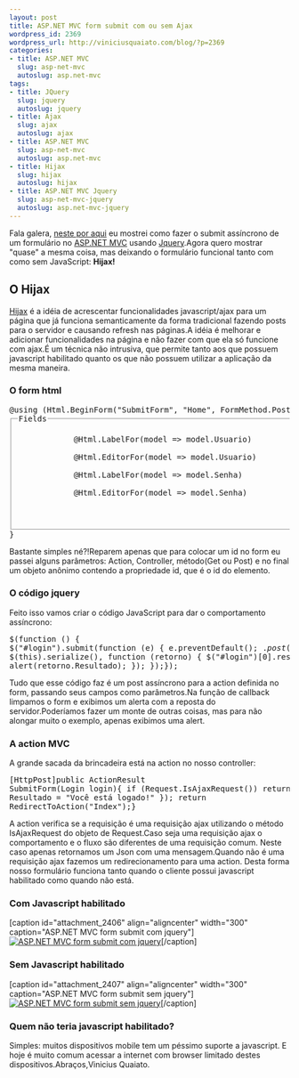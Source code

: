 ```yaml
--- 
layout: post
title: ASP.NET MVC form submit com ou sem Ajax
wordpress_id: 2369
wordpress_url: http://viniciusquaiato.com/blog/?p=2369
categories: 
- title: ASP.NET MVC
  slug: asp-net-mvc
  autoslug: asp.net-mvc
tags: 
- title: JQuery
  slug: jquery
  autoslug: jquery
- title: Ajax
  slug: ajax
  autoslug: ajax
- title: ASP.NET MVC
  slug: asp-net-mvc
  autoslug: asp.net-mvc
- title: Hijax
  slug: hijax
  autoslug: hijax
- title: ASP.NET MVC Jquery
  slug: asp-net-mvc-jquery
  autoslug: asp.net-mvc-jquery
---
```

Fala galera, [neste por aqui](http://viniciusquaiato.com/blog/asp-net-mvc-jquery-submit-form-assincrono/) eu mostrei como fazer o submit assíncrono de um formulário no [ASP.NET MVC](http://asp.net/mvc) usando [Jquery](http://jquery.com).Agora quero mostrar "quase" a mesma coisa, mas deixando o formulário funcional tanto com como sem JavaScript: **Hijax!**

## O Hijax
[Hijax](http://domscripting.com/presentations/xtech2006/) é a idéia de acrescentar funcionalidades javascript/ajax para um página que já funciona semanticamente da forma tradicional fazendo posts para o servidor e causando refresh nas páginas.A idéia é melhorar e adicionar funcionalidades na página e não fazer com que ela só funcione com ajax.É um técnica não intrusiva, que permite tanto aos que possuem javascript habilitado quanto os que não possuem utilizar a aplicação da mesma maneira.

### O form html
<pre lang="csharp">@using (Html.BeginForm("SubmitForm", "Home", FormMethod.Post, new { id = "login" })){    @Html.ValidationSummary(true)    <fieldset>        <legend>Fields</legend>        <div class="editor-label">            @Html.LabelFor(model => model.Usuario)        </div>        <div class="editor-field">            @Html.EditorFor(model => model.Usuario)        </div>        <div class="editor-label">            @Html.LabelFor(model => model.Senha)        </div>        <div class="editor-field">            @Html.EditorFor(model => model.Senha)        </div>        
                    
    </fieldset>}</pre>Bastante simples né?!Reparem apenas que para colocar um id no form eu passei alguns parâmetros: Action, Controller, método(Get ou Post) e no final um objeto anônimo contendo a propriedade id, que é o id do elemento.

### O código jquery
Feito isso vamos criar o código JavaScript para dar o comportamento assíncrono:<pre lang="javascript">$(function () {    $("#login").submit(function (e) {        e.preventDefault();        $.post($(this).attr("action"), $(this).serialize(), function (retorno) {            $("#login")[0].reset();            alert(retorno.Resultado);        });    });});</pre>Tudo que esse código faz é um post assíncrono para a action definida no form, passando seus campos como parâmetros.Na função de callback limpamos o form e exibimos um alerta com a reposta do servidor.Poderíamos fazer um monte de outras coisas, mas para não alongar muito o exemplo, apenas exibimos uma alert.

### A action MVC
A grande sacada da brincadeira está na action no nosso controller:<pre lang="csharp">[HttpPost]public ActionResult SubmitForm(Login login){    if (Request.IsAjaxRequest())        return Json(new { Resultado = "Você está logado!" });    return RedirectToAction("Index");}</pre>A action verifica se a requisição é uma requisição ajax utilizando o método IsAjaxRequest do objeto de Request.Caso seja uma requisição ajax o comportamento e o fluxo são diferentes de uma requisição comum. Neste caso apenas retornamos um Json com uma mensagem.Quando não é uma requisição ajax fazemos um redirecionamento para uma action. Desta forma nosso formulário funciona tanto quando o cliente possui javascript habilitado como quando não está.

### Com Javascript habilitado
[caption id="attachment_2406" align="aligncenter" width="300" caption="ASP.NET MVC form submit com jquery"][![ASP.NET MVC form submit com jquery](http://viniciusquaiato.com/blog/wp-content/uploads/2010/12/com-jquery-300x189.png "ASP.NET MVC form submit com jquery")](http://viniciusquaiato.com/blog/wp-content/uploads/2010/12/com-jquery.png)[/caption]

### Sem Javascript habilitado
[caption id="attachment_2407" align="aligncenter" width="300" caption="ASP.NET MVC form submit sem jquery"][![ASP.NET MVC form submit sem jquery](http://viniciusquaiato.com/blog/wp-content/uploads/2010/12/sem-jquery-300x190.png "ASP.NET MVC form submit sem jquery")](http://viniciusquaiato.com/blog/wp-content/uploads/2010/12/sem-jquery.png)[/caption]

### Quem não teria javascript habilitado?
Simples: muitos dispositivos mobile tem um péssimo suporte a javascript. E hoje é muito comum acessar a internet com browser limitado destes dispositivos.Abraços,Vinicius Quaiato.
